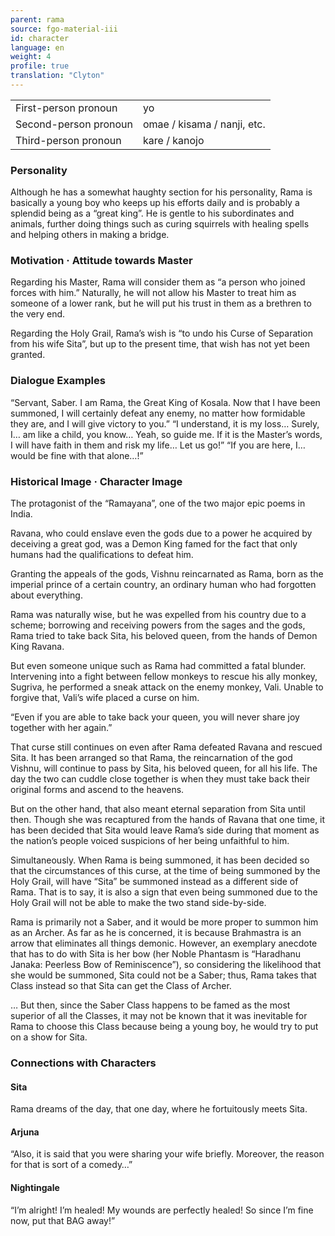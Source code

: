 ```yaml
---
parent: rama
source: fgo-material-iii
id: character
language: en
weight: 4
profile: true
translation: "Clyton"
---
```


<table>
  <tr><td>First-person pronoun</td><td>yo</td></tr>
  <tr><td>Second-person pronoun</td><td>omae / kisama / nanji, etc.</td></tr>
  <tr><td>Third-person pronoun</td><td>kare / kanojo</td></tr>
</table> 

### Personality

Although he has a somewhat haughty section for his personality, Rama is basically a young boy who keeps up his efforts daily and is probably a splendid being as a “great king”. He is gentle to his subordinates and animals, further doing things such as curing squirrels with healing spells and helping others in making a bridge.

### Motivation · Attitude towards Master

Regarding his Master, Rama will consider them as “a person who joined forces with him.” Naturally, he will not allow his Master to treat him as someone of a lower rank, but he will put his trust in them as a brethren to the very end.

Regarding the Holy Grail, Rama’s wish is “to undo his Curse of Separation from his wife Sita”, but up to the present time, that wish has not yet been granted.

### Dialogue Examples

“Servant, Saber. I am Rama, the Great King of Kosala. Now that I have been summoned, I will certainly defeat any enemy, no matter how formidable they are, and I will give victory to you.”
“I understand, it is my loss… Surely, I… am like a child, you know… Yeah, so guide me. If it is the Master’s words, I will have faith in them and risk my life… Let us go!”
“If you are here, I… would be fine with that alone…!”

### Historical Image · Character Image

The protagonist of the “Ramayana”, one of the two major epic poems in India.

Ravana, who could enslave even the gods due to a power he acquired by deceiving a great god, was a Demon King famed for the fact that only humans had the qualifications to defeat him.

Granting the appeals of the gods, Vishnu reincarnated as Rama, born as the imperial prince of a certain country, an ordinary human who had forgotten about everything.

Rama was naturally wise, but he was expelled from his country due to a scheme; borrowing and receiving powers from the sages and the gods, Rama tried to take back Sita, his beloved queen, from the hands of Demon King Ravana.

But even someone unique such as Rama had committed a fatal blunder. Intervening into a fight between fellow monkeys to rescue his ally monkey, Sugriva, he performed a sneak attack on the enemy monkey, Vali. Unable to forgive that, Vali’s wife placed a curse on him.

“Even if you are able to take back your queen, you will never share joy together with her again.”

That curse still continues on even after Rama defeated Ravana and rescued Sita. It has been arranged so that Rama, the reincarnation of the god Vishnu, will continue to pass by Sita, his beloved queen, for all his life. The day the two can cuddle close together is when they must take back their original forms and ascend to the heavens.

But on the other hand, that also meant eternal separation from Sita until then. Though she was recaptured from the hands of Ravana that one time, it has been decided that Sita would leave Rama’s side during that moment as the nation’s people voiced suspicions of her being unfaithful to him.

Simultaneously. When Rama is being summoned, it has been decided so that the circumstances of this curse, at the time of being summoned by the Holy Grail, will have “Sita” be summoned instead as a different side of Rama. That is to say, it is also a sign that even being summoned due to the Holy Grail will not be able to make the two stand side-by-side.

Rama is primarily not a Saber, and it would be more proper to summon him as an Archer. As far as he is concerned, it is because Brahmastra is an arrow that eliminates all things demonic. However, an exemplary anecdote that has to do with Sita is her bow (her Noble Phantasm is “Haradhanu Janaka: Peerless Bow of Reminiscence”), so considering the likelihood that she would be summoned, Sita could not be a Saber; thus, Rama takes that Class instead so that Sita can get the Class of Archer.

… But then, since the Saber Class happens to be famed as the most superior of all the Classes, it may not be known that it was inevitable for Rama to choose this Class because being a young boy, he would try to put on a show for Sita.

### Connections with Characters

#### Sita

Rama dreams of the day, that one day, where he fortuitously meets Sita.

#### Arjuna

“Also, it is said that you were sharing your wife briefly. Moreover, the reason for that is sort of a comedy…”

#### Nightingale

“I’m alright! I’m healed! My wounds are perfectly healed! So since I’m fine now, put that BAG away!”
